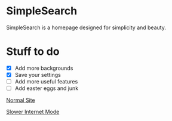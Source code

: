 # SimpleSearch
SimpleSearch is a homepage designed for simplicity and beauty. 

# Stuff to do
- [x] Add more backgrounds
- [x] Save your settings
- [ ] Add more useful features
- [ ] Add easter eggs and junk

[Normal Site](https://n0rmancodes.github.io/simplesearch)

[Slower Internet Mode](https://n0rmancodes.github.io/simplesearch/slowernet)
